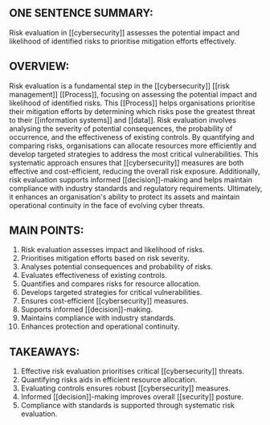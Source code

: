 ## ONE SENTENCE SUMMARY:
Risk evaluation in [[cybersecurity]] assesses the potential impact and likelihood of identified risks to prioritise mitigation efforts effectively.

## OVERVIEW:
Risk evaluation is a fundamental step in the [[cybersecurity]] [[risk management]] [[Process]], focusing on assessing the potential impact and likelihood of identified risks. This [[Process]] helps organisations prioritise their mitigation efforts by determining which risks pose the greatest threat to their [[information systems]] and [[data]]. Risk evaluation involves analysing the severity of potential consequences, the probability of occurrence, and the effectiveness of existing controls. By quantifying and comparing risks, organisations can allocate resources more efficiently and develop targeted strategies to address the most critical vulnerabilities. This systematic approach ensures that [[cybersecurity]] measures are both effective and cost-efficient, reducing the overall risk exposure. Additionally, risk evaluation supports informed [[decision]]-making and helps maintain compliance with industry standards and regulatory requirements. Ultimately, it enhances an organisation's ability to protect its assets and maintain operational continuity in the face of evolving cyber threats.

## MAIN POINTS:
1. Risk evaluation assesses impact and likelihood of risks.
2. Prioritises mitigation efforts based on risk severity.
3. Analyses potential consequences and probability of risks.
4. Evaluates effectiveness of existing controls.
5. Quantifies and compares risks for resource allocation.
6. Develops targeted strategies for critical vulnerabilities.
7. Ensures cost-efficient [[cybersecurity]] measures.
8. Supports informed [[decision]]-making.
9. Maintains compliance with industry standards.
10. Enhances protection and operational continuity.

## TAKEAWAYS:
1. Effective risk evaluation prioritises critical [[cybersecurity]] threats.
2. Quantifying risks aids in efficient resource allocation.
3. Evaluating controls ensures robust [[cybersecurity]] measures.
4. Informed [[decision]]-making improves overall [[security]] posture.
5. Compliance with standards is supported through systematic risk evaluation.